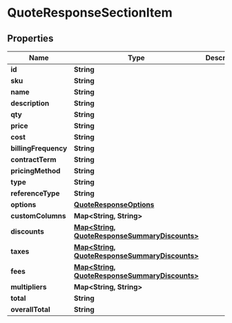 

# QuoteResponseSectionItem


## Properties

Name | Type | Description | Notes
------------ | ------------- | ------------- | -------------
**id** | **String** |  |  [optional]
**sku** | **String** |  |  [optional]
**name** | **String** |  |  [optional]
**description** | **String** |  |  [optional]
**qty** | **String** |  |  [optional]
**price** | **String** |  |  [optional]
**cost** | **String** |  |  [optional]
**billingFrequency** | **String** |  |  [optional]
**contractTerm** | **String** |  |  [optional]
**pricingMethod** | **String** |  |  [optional]
**type** | **String** |  |  [optional]
**referenceType** | **String** |  |  [optional]
**options** | [**QuoteResponseOptions**](QuoteResponseOptions.md) |  |  [optional]
**customColumns** | **Map&lt;String, String&gt;** |  |  [optional]
**discounts** | [**Map&lt;String, QuoteResponseSummaryDiscounts&gt;**](QuoteResponseSummaryDiscounts.md) |  |  [optional]
**taxes** | [**Map&lt;String, QuoteResponseSummaryDiscounts&gt;**](QuoteResponseSummaryDiscounts.md) |  |  [optional]
**fees** | [**Map&lt;String, QuoteResponseSummaryDiscounts&gt;**](QuoteResponseSummaryDiscounts.md) |  |  [optional]
**multipliers** | **Map&lt;String, String&gt;** |  |  [optional]
**total** | **String** |  |  [optional]
**overallTotal** | **String** |  |  [optional]



